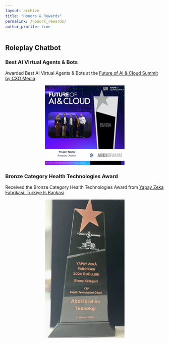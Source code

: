 ```yaml
---
layout: archive
title: "Honors & Rewards"
permalink: /honors_rewards/
author_profile: true
---
```


## Roleplay Chatbot
### Best AI Virtual Agents & Bots
Awarded Best AI Virtual Agents & Bots at the  [Future of AI & Cloud Summit by CXO Media](https://futureofaisummit.net) .

<p style="text-align: center;">
  <img src="../images/award_image.jpeg" alt="Best AI Virtual Agents & Bots award at Future of AI & Cloud Summit by CXO Media" style="width: 50%; height: 50%;" />
</p>

### Bronze Category Health Technologies Award
Received the Bronze Category Health Technologies Award from [Yapay Zeka Fabrikasi, Turkiye Is Bankasi](https://www.yzfodulleri.com).
<p style="text-align: center;">
  <img src="../images/award_image_2.jpg" alt="Bronze Category Health Technologies award at Yapay Zeka Fabrikasi by Turkiye Is Bankasi" style="width: 50%; height: 5%;" />
</p>